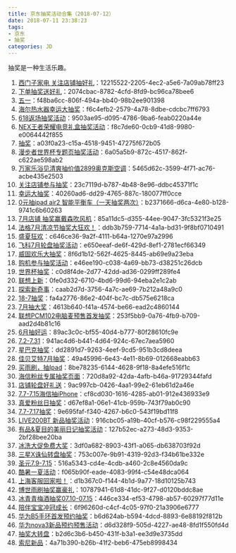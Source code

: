 ```yaml
---
title: 京东抽奖活动合集（2018-07-12）
date: 2018-07-11 23:38:23
tags:
- 京东
- 抽奖
categories: JD
---
```

抽奖是一种生活乐趣。
<!--more-->
1. [西门子家电   关注店铺抽好礼](https://sale.jd.com/act/WqFkmJcIODt1oEs.html)：12215522-2205-4ec2-a5e6-7a09ab78ff23
2. [下单抽奖送好礼](https://sale.jd.com/act/CNG3trYx27yEX.html)：2074cbac-8782-4cfd-8fd9-bc96ca78bee6
3. [五一](https://sale.jd.com/act/N4gL8sZJXe.html)：f48ba6cc-806f-494a-bb40-98b2ee901398
4. [海尔热水器幸运大抽奖](https://sale.jd.com/act/EqpzZe0y8sJa.html)：f6c4efb2-2579-4a78-8dbe-cdcbc7ff6793
5. [618返场抽奖活动](https://sale.jd.com/act/QrbLDeZVT3F.html)：9503ae95-d095-4786-9ba6-feab0220a44e
6. [NEX王者荣耀电竞礼盒抽奖活动](https://sale.jd.com/act/d4A1Xt8jHwsUqv.html)：f8c7de60-0cb9-41d8-9980-e0064442f855
7. [抽奖](https://sale.jd.com/act/dtToP3gx7OCBKD.html)：a03f0a23-c15a-4518-9451-47275f672b05
8. [漫步者世界杯专题页抽奖活动](https://sale.jd.com/act/1AqgScW0TV.html)：6a05a5b9-872c-4517-862f-c622ae598ab2
9. [万家乐浴见清爽抽价值2899奥克斯空调](https://sale.jd.com/act/MoBTnsbrWtHXAF.html)：5465d62c-3599-4f71-ac76-acbe435e2503
10. [关注店铺参与抽奖](https://sale.jd.com/act/5lG3Q08xqdUEZL2.html)：23c7119d-b787-4b48-8e96-ddbc45371f1c
11. [幸运大抽奖](https://sale.jd.com/act/0wnO3RyV7Ua14A.html)：40260ad6-dd29-4765-887c-180077ff0cce
12. [0元抽ipad air2 智能平衡车（一天抽奖两次）](https://sale.jd.com/act/O1QBMSd2KTEHzhmf.html)：b2371666-d6ca-4e80-b128-9741c6b60263
13. [7月店铺 抽奖赢戴森吹风机](https://sale.jd.com/act/04IQKT1aivoL5bR.html)：85a11dc5-d355-44ee-9047-3fc5321f3e25
14. [法格7月清凉节抽奖大狂欢！](https://sale.jd.com/act/7chvfJ3XKNFxMTL.html)：ddb3b759-7714-4a1a-bd31-9f8bf0710491
15. [盛夏狂欢](https://sale.jd.com/act/sNEMSTbRC2.html)：c646ce36-9a2f-4111-b64a-1270e97a2996
16. [飞科7月轮盘抽奖活动](https://sale.jd.com/act/qgGRd2iNp5MfZb.html)：e650eeaf-de6f-429d-8ef1-2781ecf66349
17. [威固欢乐大抽奖](https://sale.jd.com/act/tOdn7JmqRgcX.html)：8f6d1b12-562f-4625-8445-ab69e9a23eba
18. [购机参与抽奖活动](https://sale.jd.com/act/iFCghmnWEH01.html)：e46ee190-c038-4a69-bb73-d38251c26dcb
19. [世界杯抽奖](https://sale.jd.com/act/eBzYctPvIkJ2WUg.html)：c0d8f4de-2d77-42dd-ad36-0299ff289fe4
20. [联想上新](https://sale.jd.com/act/TGdYBJQ1s4Hrn.html)：0fe0d332-6710-4bd6-99d6-94eba2e1c2ab
21. [探索新奇事](https://sale.jd.com/act/TlB4GbJrs3jqu.html)：caab2d7d-3756-4a7c-ae69-7b212a48a9c0
22. [18-7抽奖](https://sale.jd.com/act/uzYr0eWdgPSs2vo.html)：fa4a2776-86e2-404f-bc7c-db575e6218ca
23. [7月抽大奖](https://sale.jd.com/act/Ofzk8FVbXa.html)：4613b640-f41a-4574-be66-ead2c4860144
24. [联想PCM102电脑麦预售首发抽奖](https://sale.jd.com/act/bErf84nSj5wxH.html)：253f5bb9-0a76-4fb9-b709-aad2d4b81c16
25. [6月抽好运](https://sale.jd.com/act/oMeBjgbZqW.html)：89ac3c0c-bf55-40d4-b777-80f28610fc9e
26. [7.2-7.31](https://sale.jd.com/act/Tmo68eDKfEu.html)：941ac4d6-b441-4d64-924c-67ec7aea5960
27. [星巴克抽奖](https://sale.jd.com/act/GMcopFJzes5L7.html)：dd2891d7-9263-4eef-9cd5-951b3cd8deea
28. [佳贝艾特7月抽奖](https://sale.jd.com/act/KxyLPzScgJo.html)：49a45996-6e43-4e11-8b69-012668eabb63
29. [买雨刷，抽Ipad](https://sale.jd.com/act/svlrndtxmo416.html)：8be78235-6144-4628-9f18-8a4efe516f1c
30. [海信粉丝专属抽奖页面](https://sale.jd.com/act/4toMzG5jeX2CZwuv.html)：720d8a92-42da-4afb-b46a-91729344fafd
31. [店铺轮盘好礼送](https://sale.jd.com/act/PF3wtQqluDfS5gEy.html)：9ac997cb-0426-4aa1-99e2-61eb61d2a46e
32. [7.7-7.15海信抽iPhone](https://sale.jd.com/act/PREzgwreDpq4Jxs8.html)：cf8cd030-1616-4285-ab01-912e436933e9
33. [真爱粉丝日抽奖](https://sale.jd.com/act/lYM02aLDPCGh8ER.html)：d67ef8a1-06e1-41cb-959b-743f79ab0c90
34. [7.7-7.17抽奖](https://sale.jd.com/act/vhJOrkWsI2FR.html)：9e695faf-f340-4267-b6c0-543f19bd11f8
35. [LIVE200BT 新品抽奖活动](https://sale.jd.com/act/K81fO0uRn5ViCm.html)：916cbc05-a19b-40cf-b576-c98f229555a4
36. [有品&夏目的美丽日记抽奖活动](https://sale.jd.com/act/SPEwQtUTW6nqp.html)：127b52ec-a273-48d3-9353-2bf28bee20ba
37. [冰洗大促免费大奖](https://sale.jd.com/act/txV0nisr1k4.html)：3df0a682-8903-43f1-a065-db638703f92d
38. [三星X诛仙转盘抽奖](https://sale.jd.com/act/urFNJSOtnPs0Ml.html)：753c007e-9b91-4319-92d3-f34b61be332e
39. [圣元7.9-7.15](https://sale.jd.com/act/rMOXPplnQiJI720E.html)：516a5343-cd4e-4cdb-a460-2c8e4560da9c
40. [酷暑一夏活动](https://sale.jd.com/act/ceyZfO4l2m.html)：f065b90f-eade-4083-99f4-c54e48dca064
41. [上海客服回家啦！](https://sale.jd.com/act/celShLxC46.html)：d1b367c0-f144-4b1d-9a77-18d10125b743
42. [博世雨刷抽奖赢豪礼](https://sale.jd.com/act/l7tR3ovha4f5d.html)：10787941-61d8-41dc-9f27-d0120bddc8ae
43. [冰青青梅酒抽奖07.10-07.15](https://sale.jd.com/act/GNsI2WwlnmPE.html)：446ce334-ef53-4798-ab57-60297f77d11e
44. [陪伴宝宝冲冠成长](https://sale.jd.com/act/MW12ORPqBec.html)：6f96260d-c4cf-4c05-97f0-21a3906e6777
45. [华为B5手环首发预约抽奖](https://sale.jd.com/act/P5jlVEykUmuLefCa.html)：b6d624ab-b594-4dcd-8893-6e88192f812b
46. [华为nova3新品预约预售活动](https://sale.jd.com/act/DhKrOjXnFcGL.html)：d6d328f9-505d-4227-ae48-8fd1f550fd4d
47. [抽奖大转盘](https://sale.jd.com/act/1MjAVBXrhR7e.html)：b2d6c3b6-b450-431f-b3a1-ee3d9e3735dd
48. [索尼新品](https://sale.jd.com/act/76laPe14hsiXWUgE.html)：4a71b390-b26b-41f2-beb6-475eb8998434
